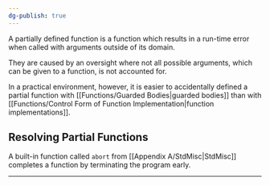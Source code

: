 ```yaml
---
dg-publish: true
---
```


A partially defined function is a function which results in a run-time error when called with arguments outside of its domain.

They are caused by an oversight where not all possible arguments, which can be given to a function, is not accounted for.

In a practical environment, however, it is easier to accidentally defined a partial function with  [[Functions/Guarded Bodies|guarded bodies]] than with [[Functions/Control Form of Function Implementation|function implementations]].



## Resolving Partial Functions

A built-in function called `abort` from [[Appendix A/StdMisc|StdMisc]] completes a function by terminating the program early.

---